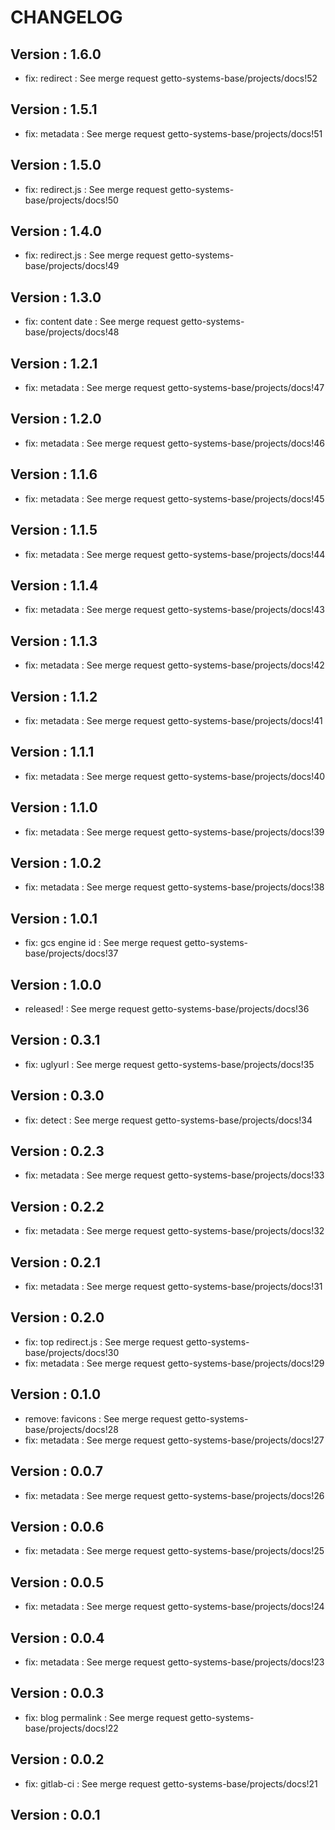 # CHANGELOG

## Version : 1.6.0

- fix: redirect : See merge request getto-systems-base/projects/docs!52


## Version : 1.5.1

- fix: metadata : See merge request getto-systems-base/projects/docs!51


## Version : 1.5.0

- fix: redirect.js : See merge request getto-systems-base/projects/docs!50


## Version : 1.4.0

- fix: redirect.js : See merge request getto-systems-base/projects/docs!49


## Version : 1.3.0

- fix: content date : See merge request getto-systems-base/projects/docs!48


## Version : 1.2.1

- fix: metadata : See merge request getto-systems-base/projects/docs!47


## Version : 1.2.0

- fix: metadata : See merge request getto-systems-base/projects/docs!46


## Version : 1.1.6

- fix: metadata : See merge request getto-systems-base/projects/docs!45


## Version : 1.1.5

- fix: metadata : See merge request getto-systems-base/projects/docs!44


## Version : 1.1.4

- fix: metadata : See merge request getto-systems-base/projects/docs!43


## Version : 1.1.3

- fix: metadata : See merge request getto-systems-base/projects/docs!42


## Version : 1.1.2

- fix: metadata : See merge request getto-systems-base/projects/docs!41


## Version : 1.1.1

- fix: metadata : See merge request getto-systems-base/projects/docs!40


## Version : 1.1.0

- fix: metadata : See merge request getto-systems-base/projects/docs!39


## Version : 1.0.2

- fix: metadata : See merge request getto-systems-base/projects/docs!38


## Version : 1.0.1

- fix: gcs engine id : See merge request getto-systems-base/projects/docs!37


## Version : 1.0.0

- released! : See merge request getto-systems-base/projects/docs!36


## Version : 0.3.1

- fix: uglyurl : See merge request getto-systems-base/projects/docs!35


## Version : 0.3.0

- fix: detect : See merge request getto-systems-base/projects/docs!34


## Version : 0.2.3

- fix: metadata : See merge request getto-systems-base/projects/docs!33


## Version : 0.2.2

- fix: metadata : See merge request getto-systems-base/projects/docs!32


## Version : 0.2.1

- fix: metadata : See merge request getto-systems-base/projects/docs!31


## Version : 0.2.0

- fix: top redirect.js : See merge request getto-systems-base/projects/docs!30
- fix: metadata : See merge request getto-systems-base/projects/docs!29


## Version : 0.1.0

- remove: favicons : See merge request getto-systems-base/projects/docs!28
- fix: metadata : See merge request getto-systems-base/projects/docs!27


## Version : 0.0.7

- fix: metadata : See merge request getto-systems-base/projects/docs!26


## Version : 0.0.6

- fix: metadata : See merge request getto-systems-base/projects/docs!25


## Version : 0.0.5

- fix: metadata : See merge request getto-systems-base/projects/docs!24


## Version : 0.0.4

- fix: metadata : See merge request getto-systems-base/projects/docs!23


## Version : 0.0.3

- fix: blog permalink : See merge request getto-systems-base/projects/docs!22


## Version : 0.0.2

- fix: gitlab-ci : See merge request getto-systems-base/projects/docs!21


## Version : 0.0.1


